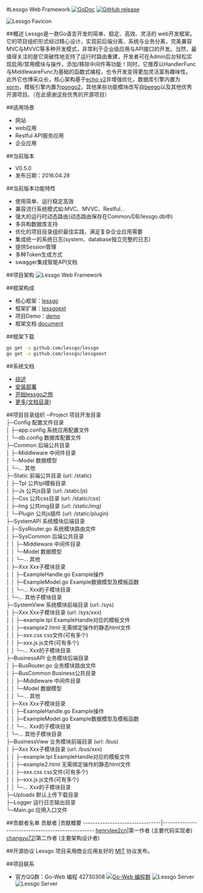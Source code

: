 #Lessgo Web Framework  [![GoDoc](https://godoc.org/github.com/lessgo/lessgo?status.svg)](https://godoc.org/github.com/lessgo/lessgo) [![GitHub release](https://img.shields.io/github/release/lessgo/lessgo.svg)](https://github.com/lessgo/lessgo/releases)

![Lessgo Favicon](https://github.com/lessgo/doc/raw/master/img/favicon.png)

##概述
Lessgo是一款Go语言开发的简单、稳定、高效、灵活的 web开发框架。它的项目组织形式经过精心设计，实现前后端分离、系统与业务分离，完美兼容MVC与MVVC等多种开发模式，非常利于企业级应用与API接口的开发。当然，最值得关注的是它突破性地支持了运行时路由重建，开发者可在Admin后台轻松实现启用/禁用模块与操作，添加/移除中间件等功能！同时，它推荐以HandlerFunc与MiddlewareFunc为基础的函数式编程，也令开发变得更加灵活富有趣味性。
此外它也博采众长，核心架构基于[echo v2](https://github.com/labstack/echo)并增强优化，数据库引擎内置为[xorm](https://github.com/go-xorm/xorm)，模板引擎内置为[pongo2](https://github.com/flosch/pongo2)，其他某些功能模块改写自[beego](https://github.com/astaxie/beego)以及其他优秀开源项目。（在此感谢这些优秀的开源项目）

##适用场景
- 网站
- web应用
- Restful API服务应用
- 企业应用

##当前版本
- V0.5.0
- 发布日期：2016.04.28

##当前版本功能特性
- 使用简单、运行稳定高效
- 兼容流行系统模式如:MVC、MVVC、Restful...
- 强大的运行时动态路由(动态路由保存在Common/DB/lessgo.db中)
- 多异构数据库支持
- 优化的项目目录组织最佳实践，满足复杂企业应用需要
- 集成统一的系统日志(system、database独立完整的日志)
- 提供Session管理
- 多种Token生成方式
- swagger集成智能API文档

##项目架构
![Lessgo Web Framework](https://github.com/lessgo/doc/raw/master/img/LessgoWebFramework.jpg)

##框架构成
- 核心框架：[lessgo](https://github.com/lessgo/lessgo)
- 框架扩展：[lessgoext](https://github.com/lessgo/lessgoext)
- 项目Demo：[demo](https://github.com/lessgo/demo)
- 框架文档  [document](https://github.com/lessgo/doc)

##框架下载

```sh
go get -u github.com/lessgo/lessgo
go get -u github.com/lessgo/lessgoext
```

##系统文档
- [综述](https://github.com/lessgo/doc/blob/master/Introduction.md)
- [安装部署](https://github.com/lessgo/doc/blob/master/Install.md)
- [开始lessgo之旅](https://github.com/lessgo/doc/blob/master/Develop01.md)
- [更多(文档目录)](https://github.com/lessgo/doc/blob/master/README.md)

##项目目录组织
─Project 项目开发目录  
├─Config 配置文件目录  
│  ├─app.config 系统应用配置文件  
│  └─db.config 数据库配置文件  
├─Common 后端公共目录  
│  ├─Middleware 中间件目录  
│  └─Model 数据模型  
│  └─... 其他  
├─Static 前端公共目录 (url: /static)  
│  ├─Tpl 公共tpl模板目录  
│  ├─Js 公共js目录 (url: /static/js)  
│  ├─Css 公共css目录 (url: /static/css)  
│  ├─Img 公共img目录 (url: /static/img)  
│  └─Plugin 公共js插件 (url: /static/plugin)  
├─SystemAPI 系统模块后端目录  
│  ├─SysRouter.go 系统模块路由文件  
│  ├─SysCommon 后端公共目录  
│  │  ├─Middleware 中间件目录  
│  │  └─Model 数据模型  
│  │  └─... 其他  
│  ├─Xxx Xxx子模块目录  
│  │  ├─ExampleHandle.go Example操作  
│  │  ├─ExampleModel.go Example数据模型及模板函数  
│  │  └─... Xxx的子模块目录  
│  └─... 其他子模块目录  
├─SystemView 系统模块前端目录 (url: /sys)  
│  ├─Xxx Xxx子模块目录 (url: /sys/xxx)  
│  │  ├─example.tpl ExampleHandle对应的模板文件  
│  │  ├─example2.html 无需绑定操作的静态html文件  
│  │  ├─xxx.css css文件(可有多个)  
│  │  ├─xxx.js js文件(可有多个)  
│  │  └─... Xxx的子模块目录  
├─BusinessAPI 业务模块后端目录  
│  ├─BusRouter.go 业务模块路由文件  
│  ├─BusCommon Business公共目录  
│  │  ├─Middleware 中间件目录  
│  │  └─Model 数据模型  
│  │  └─... 其他  
│  ├─Xxx Xxx子模块目录  
│  │  ├─ExampleHandle.go Example操作  
│  │  ├─ExampleModel.go Example数据模型及模板函数  
│  │  └─... Xxx的子模块目录  
│  └─... 其他子模块目录  
├─BusinessView 业务模块前端目录 (url: /bus)  
│  ├─Xxx Xxx子模块目录 (url: /bus/xxx)  
│  │  ├─example.tpl ExampleHandle对应的模板文件    
│  │  ├─example2.html 无需绑定操作的静态html文件  
│  │  ├─xxx.css css文件(可有多个)  
│  │  ├─xxx.js js文件(可有多个)  
│  │  └─... Xxx的子模块目录  
├─Uploads 默认上传下载目录  
├─Logger 运行日志输出目录  
└─Main.go 应用入口文件 

##贡献者名单
贡献者                          |贡献概要
--------------------------------|--------------------------------------------------
[henrylee2cn](https://github.com/henrylee2cn)|第一作者 (主要代码实现者) 
[changyu72](https://github.com/changyu72)|第二作者 (主要架构设计者) 

##开源协议
Lessgo 项目采用商业应用友好的 [MIT](https://github.com/lessgo/lessgo/raw/master/LICENSE) 协议发布。
 
##项目联系
* 官方QQ群：Go-Web 编程 42730308    [![Go-Web 编程群](http://pub.idqqimg.com/wpa/images/group.png)](http://jq.qq.com/?_wv=1027&k=fzi4p1)
![Lessgo Server](https://github.com/lessgo/doc/raw/master/img/server.jpg) 
![Lessgo Server](https://github.com/lessgo/doc/raw/master/img/admin.png)
